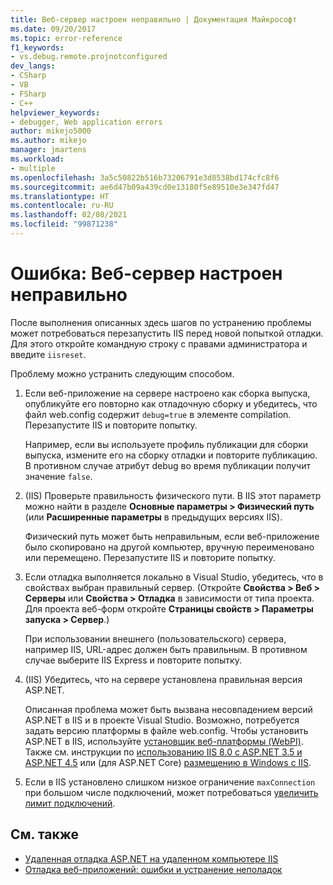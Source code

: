```yaml
---
title: Веб-сервер настроен неправильно | Документация Майкрософт
ms.date: 09/20/2017
ms.topic: error-reference
f1_keywords:
- vs.debug.remote.projnotconfigured
dev_langs:
- CSharp
- VB
- FSharp
- C++
helpviewer_keywords:
- debugger, Web application errors
author: mikejo5000
ms.author: mikejo
manager: jmartens
ms.workload:
- multiple
ms.openlocfilehash: 3a5c50822b516b73206791e3d8538bd174cfc8f6
ms.sourcegitcommit: ae6d47b09a439cd0e13180f5e89510e3e347fd47
ms.translationtype: HT
ms.contentlocale: ru-RU
ms.lasthandoff: 02/08/2021
ms.locfileid: "99871238"
---
```

# <a name="error-the-web-server-is-not-configured-correctly"></a>Ошибка: Веб-сервер настроен неправильно

После выполнения описанных здесь шагов по устранению проблемы может потребоваться перезапустить IIS перед новой попыткой отладки. Для этого откройте командную строку с правами администратора и введите `iisreset`.

Проблему можно устранить следующим способом.

1. Если веб-приложение на сервере настроено как сборка выпуска, опубликуйте его повторно как отладочную сборку и убедитесь, что файл web.config содержит `debug=true` в элементе compilation. Перезапустите IIS и повторите попытку.

    Например, если вы используете профиль публикации для сборки выпуска, измените его на сборку отладки и повторите публикацию. В противном случае атрибут debug во время публикации получит значение `false`.

2. (IIS) Проверьте правильность физического пути. В IIS этот параметр можно найти в разделе **Основные параметры > Физический путь** (или **Расширенные параметры** в предыдущих версиях IIS).

    Физический путь может быть неправильным, если веб-приложение было скопировано на другой компьютер, вручную переименовано или перемещено. Перезапустите IIS и повторите попытку.

3. Если отладка выполняется локально в Visual Studio, убедитесь, что в свойствах выбран правильный сервер. (Откройте **Свойства > Веб > Серверы** или **Свойства > Отладка** в зависимости от типа проекта. Для проекта веб-форм откройте **Страницы свойств > Параметры запуска > Сервер**.)

    При использовании внешнего (пользовательского) сервера, например IIS, URL-адрес должен быть правильным. В противном случае выберите IIS Express и повторите попытку.

4. (IIS) Убедитесь, что на сервере установлена правильная версия ASP.NET.

    Описанная проблема может быть вызвана несовпадением версий ASP.NET в IIS и в проекте Visual Studio. Возможно, потребуется задать версию платформы в файле web.config. Чтобы установить ASP.NET в IIS, используйте [установщик веб-платформы (WebPI)](https://www.microsoft.com/web/downloads/platform.aspx). Также см. инструкции по [использованию IIS 8.0 с ASP.NET 3.5 и ASP.NET 4.5](/iis/get-started/whats-new-in-iis-8/iis-80-using-aspnet-35-and-aspnet-45) или (для ASP.NET Core) [размещению в Windows с IIS](https://docs.asp.net/en/latest/publishing/iis.html).

4. Если в IIS установлено слишком низкое ограничение `maxConnection` при большом числе подключений, может потребоваться [увеличить лимит подключений](/iis/configuration/system.applicationhost/sites/sitedefaults/limits).

## <a name="see-also"></a>См. также
- [Удаленная отладка ASP.NET на удаленном компьютере IIS](../debugger/remote-debugging-aspnet-on-a-remote-iis-7-5-computer.md)
- [Отладка веб-приложений: ошибки и устранение неполадок](../debugger/debugging-web-applications-errors-and-troubleshooting.md)